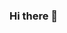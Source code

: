 ### Hi there 👋

<!--
**MignonGakuba/MignonGakuba** is a ✨ _special_ ✨ repository because its `README.md` (this file) appears on your GitHub profile.

Here are some ideas to get you started:

    🏫 Currently doing my minor in open learning.  At 8 feb  I will start my final intership at Crossyn.
    📚 I'm currently training my solving problems. And Starting with a new Web App with Reactjs buidling with microservices cointaners  (Java ,Javascript Docker, Spring CI/CD   pipelines)
    🎮 I also like to play games like: Apex Legends, Dark Souls 3, Among us and many more!
    🌲 On the weekends I like to go for a run and play basketball.
